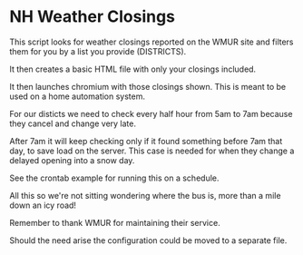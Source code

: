 # NH Weather Closings

This script looks for weather closings reported on the WMUR site and filters them for you by a list you provide (DISTRICTS).

It then creates a basic HTML file with only your closings included.

It then launches chromium with those closings shown.  This is meant to be used on a home automation system.

For our disticts we need to check every half hour from 5am to 7am because they cancel and change very late.

After 7am it will keep checking only if it found something before 7am that day, to save load on the server.  This case is needed for when they change a delayed opening into a snow day.

See the crontab example for running this on a schedule.

All this so we're not sitting wondering where the bus is, more than a mile down an icy road!

Remember to thank WMUR for maintaining their service.

Should the need arise the configuration could be moved to a separate file.

